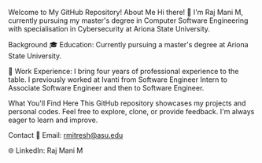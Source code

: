 Welcome to My GitHub Repository!
About Me
Hi there! 👋 I'm Raj Mani M, currently pursuing my master's degree in Computer Software Engineering with specialisation in Cybersecurity at Ariona State University.

Background
🎓 Education: Currently pursuing a master's degree at Ariona State University.

💼 Work Experience: I bring four years of professional experience to the table. I previously worked at Ivanti from Software Engineer Intern to Associate Software Engineer and then to Software Engineer.

What You'll Find Here
This GitHub repository showcases my projects and personal codes. Feel free to explore, clone, or provide feedback. I'm always eager to learn and improve.

Contact
📧 Email: rmitresh@asu.edu

🌐 LinkedIn: Raj Mani M
